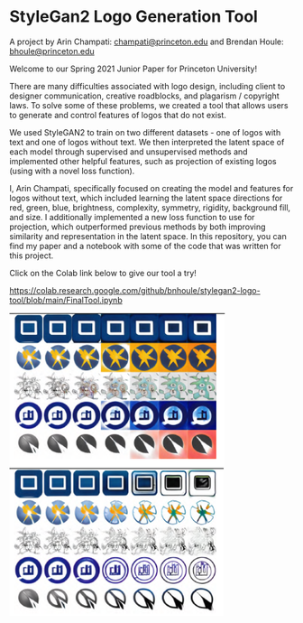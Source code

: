 # StyleGan2 Logo Generation Tool
A project by Arin Champati: champati@princeton.edu and Brendan Houle: bhoule@princeton.edu

Welcome to our Spring 2021 Junior Paper for Princeton University!

There are many difficulties associated with logo design, including client to designer communication, creative roadblocks, and plagarism / copyright laws. To solve some of these problems, we created a tool that allows users to generate and control features of logos that do not exist.

We used StyleGAN2 to train on two different datasets - one of logos with text and one of logos without text. We then interpreted the latent space of each model through supervised and unsupervised methods and implemented other helpful features, such as projection of existing logos (using with a novel loss function).

I, Arin Champati, specifically focused on creating the model and features for logos without text, which included learning the latent space directions for red, green, blue, brightness, complexity, symmetry, rigidity, background fill, and size. I additionally implemented a new loss function to use for projection, which outperformed previous methods by both improving similarity and representation in the latent space. In this repository, you can find my paper and a notebook with some of the code that was written for this project. 

Click on the Colab link below to give our tool a try!

https://colab.research.google.com/github/bnhoule/stylegan2-logo-tool/blob/main/FinalTool.ipynb

![Alt text](example_images/fill_positive.png?raw=true)
![Alt text](example_images/fill_negative.png?raw=true)

